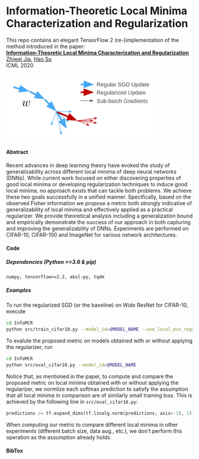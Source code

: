 # Information-Theoretic Local Minima Characterization and Regularization

This repo contains an elegant TensorFlow 2 (re-)implementation of the method introduced in the paper:  
[**Information-Theoretic Local Minima Characterization and Regularization**](https://arxiv.org/pdf/1911.08192.pdf)  
[Zhiwei Jia](https://zjia.eng.ucsd.edu), [Hao Su](https://cseweb.ucsd.edu/~haosu/)  
ICML 2020

<img src="algorithm_illustration.png"
     width=400px />


#### Abstract
Recent advances in deep learning theory have evoked the study of generalizability across different local minima of deep neural networks (DNNs). While current work focused on either discovering properties of good local minima or developing regularization techniques to induce good local minima, no approach exists that can tackle both problems. We achieve these two goals successfully in a unified manner. Specifically, based on the observed Fisher information we propose a metric both strongly indicative of generalizability of local minima and effectively applied as a practical regularizer. We provide theoretical analysis including a generalization bound and empirically demonstrate the success of our approach in both capturing and improving the generalizability of DNNs. Experiments are performed on CIFAR-10, CIFAR-100 and ImageNet for various network architectures.

#### Code
##### Dependencies (Python >=3.6 & pip)
```
numpy, tensorflow>=2.2, absl-py, tqdm
```
##### Examples
To run the regularized SGD (or the baseline) on Wide ResNet for CIFAR-10, execute
```bash
cd InfoMCR
python src/train_cifar10.py --model_id=$MODEL_NAME --use_local_min_reg=True
```
To evalute the proposed metric on models obtained with or without applying the regularizer, run
```bash
cd InfoMCR
python src/eval_cifar10.py --model_id=$MODEL_NAME
```
Notice that, as mentioned in the paper, to compute and compare the proposed metric on local minima obtained with or without applying the regularizer, we normlize each softmax prediction to satisfy the assumption that all local minima in comparison are of similarly small training loss. This is achieved by the following line in `src/eval_cifar10.py`:
```Python
predictions /= tf.expand_dims(tf.linalg.norm(predictions, axis=-1), 1) * scale
```
When computing our metric to compare different local minima in other experiments (different batch size, data aug., etc.), we don't perform this operation as the assumption already holds. 
#### BibTex
